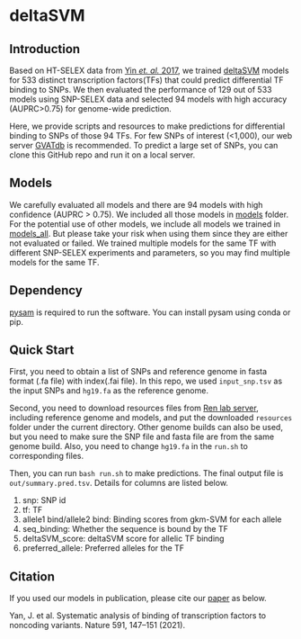 # deltaSVM

## Introduction
Based on HT-SELEX data from [Yin *et. al.* 2017](https://www.ncbi.nlm.nih.gov/pubmed/28473536), we trained [deltaSVM](https://www.nature.com/articles/ng.3331) models for 533 distinct transcription factors(TFs) that could predict differential TF binding to SNPs. We then evaluated the performance of 129 out of 533 models using SNP-SELEX data and selected 94 models with high accuracy (AUPRC>0.75) for genome-wide prediction.

Here, we provide scripts and resources to make predictions for differential binding to SNPs of those 94 TFs. For few SNPs of interest (<1,000), our web server [GVATdb](http://renlab.sdsc.edu/GVATdb/) is recommended. To predict a large set of SNPs, you can clone this GitHub repo and run it on a local server.

## Models
We carefully evaluated all models and there are 94 models with high confidence (AUPRC > 0.75). We included all those models in [models](models/) folder. For the potential use of other models, we include all models we trained in [models_all](http://renlab.sdsc.edu/yunjiang/deltaSVM/models_all). But please take your risk when using them since they are either not evaluated or failed. We trained multiple models for the same TF with different SNP-SELEX experiments and parameters, so you may find multiple models for the same TF. 

## Dependency
[pysam](https://pysam.readthedocs.io/en/latest/api.html) is required to run the software. You can install pysam using conda or pip.

## Quick Start
First, you need to obtain a list of SNPs and reference genome in fasta format (.fa file) with index(.fai file). In this repo, we used `input_snp.tsv` as the input SNPs and `hg19.fa` as the reference genome. 

Second, you need to download resources files from [Ren lab server](http://renlab.sdsc.edu/yunjiang/deltaSVM), including reference genome and models, and put the downloaded `resources` folder under the current directory. Other genome builds can also be used, but you need to make sure the SNP file and fasta file are from the same genome build. Also, you need to change `hg19.fa` in the `run.sh` to corresponding files.

Then, you can run `bash run.sh` to make predictions. The final output file is `out/summary.pred.tsv`. Details for columns are listed below.

1. snp: SNP id
2. tf: TF 
3. allele1 bind/allele2 bind: Binding scores from gkm-SVM for each allele
4. seq_binding: Whether the sequence is bound by the TF 
5. deltaSVM_score: deltaSVM score for allelic TF binding  
6. preferred_allele: Preferred alleles for the TF

## Citation 
If you used our models in publication, please cite our [paper]( https://www.nature.com/articles/s41586-021-03211-0) as below.

Yan, J. et al. Systematic analysis of binding of transcription factors to noncoding variants. Nature 591, 147–151 (2021).
  

